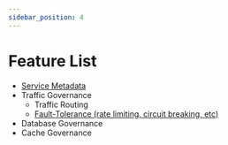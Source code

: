 ```yaml
---
sidebar_position: 4
---
```


# Feature List

* [Service Metadata](https://github.com/opensergo/opensergo-specification/blob/main/specification/en/README.md#service-metadata-protocol)
* Traffic Governance
  * Traffic Routing
  * [Fault-Tolerance (rate limiting, circuit breaking, etc)](https://github.com/opensergo/opensergo-specification/blob/main/specification/en/fault-tolerance.md)
* Database Governance
* Cache Governance
